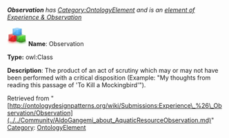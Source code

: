 ___Observation__ has [Category:OntologyElement](../../Category/OntologyElement.md "Category:OntologyElement") and is an [element of](../../Property/ElementOf.md "Property:ElementOf") [Experience & Observation](../../Submissions/Experience_&_Observation.md "Submissions:Experience & Observation")_


  




[![Class](../../images/thumb/2/27/Class.gif/45px-Class.gif)](../../Image/Class.gif.md "Class")
__Name__: Observation 


__Type:__ owl:Class 


__Description__: The product of an act of scrutiny which may or may not have been performed with a critical disposition (Example: "My thoughts from reading this passage of 'To Kill a Mockingbird'"). 





Retrieved from "[http://ontologydesignpatterns.org/wiki/Submissions:Experience\_%26\_Observation/Observation](../../Community/AldoGangemi_about_AquaticResourceObservation.md)"
 [Category](http://ontologydesignpatterns.org/wiki/Special:Categories "Special:Categories"): [OntologyElement](../../Category/OntologyElement.md "Category:OntologyElement")